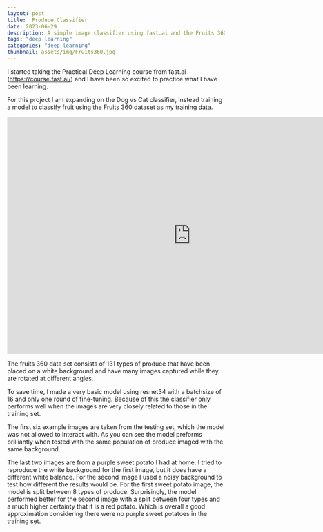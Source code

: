 ```yaml
---
layout: post
title:  Produce Classifier
date: 2023-06-29
description: A simple image classifier using fast.ai and the Fruits 360 dataset
tags: "deep learning"
categories: "deep learning"
thumbnail: assets/img/Fruits360.jpg
---
```


I started taking the Practical Deep Learning course from fast.ai (https://course.fast.ai/) and I have been so excited to practice what I have been learning.

For this project I am expanding on the Dog vs Cat classifier, instead training a model to classify fruit using the Fruits 360 dataset as my training data.

<!-- <script type= "module"
src = "https://gradio.s3-us-west-2.amazonaws.com/3.12.0/gradio.js">
</script>

<gradio-app src="https://nessmaykerchen-produceclassifier.hf.space/"></gradio-app> -->

<iframe
    src="https://nessmaykerchen-produceclassifier.hf.space/"
    frameborder="0"
    width="850"
    height="550"
></iframe>

The fruits 360 data set consists of 131 types of produce that have been placed on a white background and have many images captured while they are rotated at different angles.

To save time, I made a very basic model using resnet34 with a batchsize of 16 and only one round of fine-tuning. Because of this the classifier only performs well when the images are very closely related to those in the training set. 

The first six example images are taken from the testing set, which the model was not allowed to interact with. As you can see the model preforms brilliantly when tested with the same population of produce imaged with the same background. 

The last two images are from a purple sweet potato I had at home. I tried to reproduce the white background for the first image, but it does have a different white balance. For the second image I used a noisy background to test how different the results would be. For the first sweet potato image, the model is split between 8 types of produce. Surprisingly, the model performed better for the second image with a split between four types and a much higher certainty that it is a red potato. Which is overall a good approximation considering there were no purple sweet potatoes in the training set.



